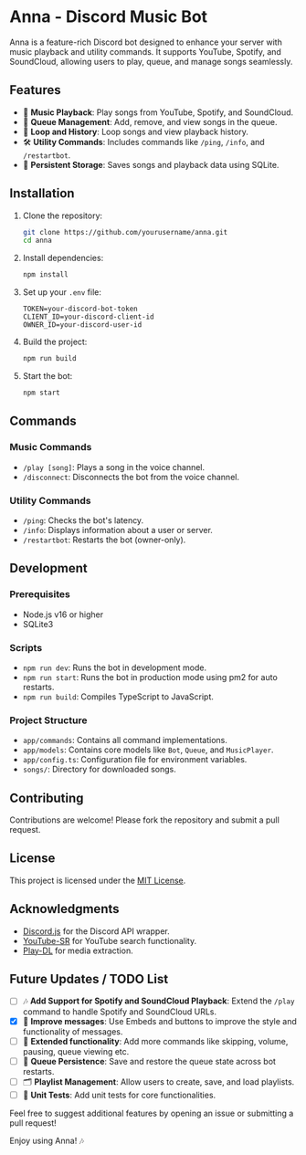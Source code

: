 # Anna - Discord Music Bot

Anna is a feature-rich Discord bot designed to enhance your server with music playback and utility commands. It supports YouTube, Spotify, and SoundCloud, allowing users to play, queue, and manage songs seamlessly.

## Features

- 🎵 **Music Playback**: Play songs from YouTube, Spotify, and SoundCloud.
- 📜 **Queue Management**: Add, remove, and view songs in the queue.
- 🔄 **Loop and History**: Loop songs and view playback history.
- 🛠️ **Utility Commands**: Includes commands like `/ping`, `/info`, and `/restartbot`.
- 💾 **Persistent Storage**: Saves songs and playback data using SQLite.

## Installation

1. Clone the repository:
   ```bash
   git clone https://github.com/yourusername/anna.git
   cd anna
   ```

2. Install dependencies:
   ```bash
   npm install
   ```

3. Set up your `.env` file:
   ```plaintext
   TOKEN=your-discord-bot-token
   CLIENT_ID=your-discord-client-id
   OWNER_ID=your-discord-user-id
   ```

4. Build the project:
   ```bash
   npm run build
   ```

5. Start the bot:
   ```bash
   npm start
   ```

## Commands

### Music Commands
- `/play [song]`: Plays a song in the voice channel.
- `/disconnect`: Disconnects the bot from the voice channel.

### Utility Commands
- `/ping`: Checks the bot's latency.
- `/info`: Displays information about a user or server.
- `/restartbot`: Restarts the bot (owner-only).

## Development

### Prerequisites
- Node.js v16 or higher
- SQLite3

### Scripts
- `npm run dev`: Runs the bot in development mode.
- `npm run start`: Runs the bot in production mode using pm2 for auto restarts.
- `npm run build`: Compiles TypeScript to JavaScript.

### Project Structure
- `app/commands`: Contains all command implementations.
- `app/models`: Contains core models like `Bot`, `Queue`, and `MusicPlayer`.
- `app/config.ts`: Configuration file for environment variables.
- `songs/`: Directory for downloaded songs.

## Contributing

Contributions are welcome! Please fork the repository and submit a pull request.

## License

This project is licensed under the [MIT License](./LICENSE).

## Acknowledgments

- [Discord.js](https://discord.js.org/) for the Discord API wrapper.
- [YouTube-SR](https://github.com/DevSnowflake/youtube-sr) for YouTube search functionality.
- [Play-DL](https://github.com/play-dl/play-dl) for media extraction.

## Future Updates / TODO List

- [ ] 🎶 **Add Support for Spotify and SoundCloud Playback**: Extend the `/play` command to handle Spotify and SoundCloud URLs.
- [x] 🔄 **Improve messages**: Use Embeds and buttons to improve the style and functionality of messages. 
- [ ] 🔄 **Extended functionality**: Add more commands like skipping, volume, pausing, queue viewing etc.
- [ ] 🔄 **Queue Persistence**: Save and restore the queue state across bot restarts.
- [ ] 🗂️ **Playlist Management**: Allow users to create, save, and load playlists.
- [ ] 🧪 **Unit Tests**: Add unit tests for core functionalities.

Feel free to suggest additional features by opening an issue or submitting a pull request!

Enjoy using Anna! 🎶
